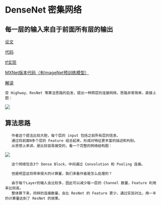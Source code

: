 # DenseNet 密集网络
## 每一层的输入来自于前面所有层的输出

[论文](https://arxiv.org/pdf/1608.06993.pdf)

[代码](https://github.com/liuzhuang13/DenseNet)

[tf实现](https://github.com/LaurentMazare/deep-models/tree/master/densenet)

[MXNet版本代码（有ImageNet预训练模型）](https://github.com/miraclewkf/DenseNet)


[解读](https://www.leiphone.com/news/201708/0MNOwwfvWiAu43WO.html)

    受 Highway、ResNet 等算法思路的启发，提出一种跨层的连接网络，思路非常简单，直接上图：
![](https://img-blog.csdn.net/20170816220927962)

  
## 算法思路

       作者这个提法比较大胆，每个层的 input 包括之前所有层的信息，
       通过将前面N多个层的 Feature 组合起来，形成对特征更丰富的描述和判别。
       从思想上来讲，是比较容易接受的，看一个完整的网络结构图：
![](https://img-blog.csdn.net/20170816220933272)
  
  
       这个网络包含3个 Dense Block，中间通过 Convolution 和 Pooling 连接。

       但是明显这将带来很大的计算量，我们来看作者是怎么处理的？

       由于每个Layer的输入会比较多，因此可以减少每一层的 Channel 数量，Feature 利用率比较高，
       整体算下来，同样的连接数量，会比 ResNet 的 Feature 更少，通过实验对比，用一半的计算量达到了 ResNet 的效果。
